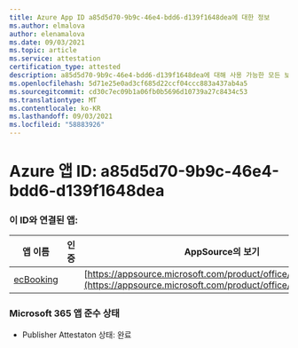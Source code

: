```yaml
---
title: Azure App ID a85d5d70-9b9c-46e4-bdd6-d139f1648dea에 대한 정보
ms.author: elmalova
author: elenamalova
ms.date: 09/03/2021
ms.topic: article
ms.service: attestation
certification_type: attested
description: a85d5d70-9b9c-46e4-bdd6-d139f1648dea에 대해 사용 가능한 모든 보안 및 규정 준수 정보입니다.
ms.openlocfilehash: 5d71e25e0ad3cf685d22ccf04ccc883a437ab4a5
ms.sourcegitcommit: cd30c7ec09b1a06fb0b5696d10739a27c8434c53
ms.translationtype: MT
ms.contentlocale: ko-KR
ms.lasthandoff: 09/03/2021
ms.locfileid: "58883926"
---
```

# <a name="azure-app-id-a85d5d70-9b9c-46e4-bdd6-d139f1648dea"></a>Azure 앱 ID: a85d5d70-9b9c-46e4-bdd6-d139f1648dea


### <a name="apps-associated-with-this-id"></a>이 ID와 연결된 앱:
| **앱 이름** | **인증** | **AppSource의 보기** |
|--------------|---------------|-----------------------|
| [ecBooking](https://docs.microsoft.com/microsoft-365-app-certification/forward/WA200002096) |  | [https://appsource.microsoft.com/product/office/WA200002096](https://appsource.microsoft.com/product/office/WA200002096) |

### <a name="microsoft-365-app-compliance-status"></a>Microsoft 365 앱 준수 상태
- Publisher Attestaton 상태: 완료
